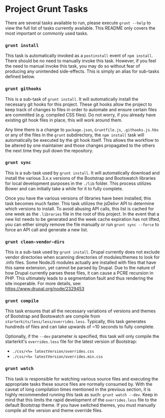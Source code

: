 <!-- @defgroup -->
<!-- @ingroup project -->
<!-- @summary Lists the grunt tasks commonly used in project development. -->
# Project Grunt Tasks

There are several tasks available to run, please execute `grunt --help` to view
the full list of tasks currently available. This README only covers the most
important or commonly used tasks.

### `grunt install`
This task is automatically invoked as a `postinstall` event of `npm install`.
There should be no need to manually invoke this task. However, if you feel the
need to manual invoke this task, you may do so without fear of producing any
unintended side-effects. This is simply an alias for sub-tasks defined below.

### `grunt githooks`
This is a sub-task of `grunt install`. It will automatically install the
necessary git hooks for this project. These git hooks allow the project to keep
track of changes to files in order to automate and ensure certain files are
committed (e.g. compiled CSS files). Do not worry, if you already have existing
git hook files in place, this will work around them.

Any time there is a change to `package.json`, `Gruntfile.js`, `.githooks.js.hbs`
or any of the files in the `grunt` subdirectory, the `npm install` task will
automatically be executed by the git hook itself. This allows the workflow to
be altered by one maintainer and those changes propagated to the others the
next time they pull down the repository.

### `grunt sync`
This is a sub-task used by `grunt install`. It will automatically
download and install the various 3.x.x versions of the Bootstrap and Bootswatch
libraries for local development purposes in the `./lib` folder. This process
utilizes Bower and can initially take a while for it to fully complete.

Once you have the various versions of libraries have been installed, this task
becomes much faster. This task utilizes the jsDelivr API to determine which
versions to install. To avoid abusing API calls, this list is cached for one
week as the `.libraries` file in the root of this project. In the event that a
new list needs to be generated and the week cache expiration has not lifted,
you can either simply remove the file manually or run `grunt sync --force` to
force an API call and generate a new list.

### `grunt clean-vendor-dirs`
This is a sub-task used by `grunt install`. Drupal currently does not exclude
vendor directories when scanning directories of modules/themes to look for
.info files. Some NodeJS modules actually are installed with files that have
this same extension, yet cannot be parsed by Drupal. Due to the nature of how
Drupal currently parses these files, it can cause a PCRE recursion in PHP. This
ultimately leads to a segmentation fault and thus rendering the site inoperable.
For more details, see: https://www.drupal.org/node/2329453

### `grunt compile`
This task ensures that all the necessary variations of versions and themes of
Bootstrap and Bootswatch are compile from `starterkits/less/less/overrides.less`.
Typically, this task generates hundreds of files and can take upwards of \~10
seconds to fully complete.

Optionally, if the `--dev` parameter is specified, this task will only compile
the starterkit's `overrides.less` file for the latest version of Bootstrap: 

* `./css/<%= latestVersion/overrides.css`
* `./css/<%= latestVersion/overrides.min.css`

### `grunt watch`
This task is responsible for watching various source files and executing the
appropriate tasks these source files are normally consumed by. With the caveat
of long compilation times mentioned in the previous section, it is highly
recommended running this task as such: `grunt watch --dev`. Keep in mind that
this limits the rapid development of the `overrides.less` file to the default
Bootstrap theme. If you have switched themes, you must manually compile all
the version and theme override files.
